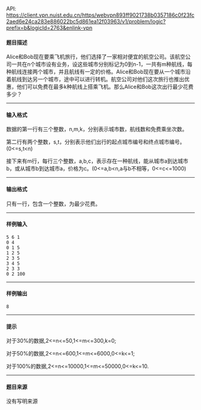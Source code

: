 API: https://client.vpn.nuist.edu.cn/https/webvpn893ff9021738b0357186c0f23fc2aed6e24ca283e886022bc5d861ea12f03963/v1/problem/logic?prefix=b&logicId=2763&enlink-vpn

#### 题目描述

Alice和Bob现在要乘飞机旅行，他们选择了一家相对便宜的航空公司。该航空公司一共在n个城市设有业务，设这些城市分别标记为0到n-1，一共有m种航线，每种航线连接两个城市，并且航线有一定的价格。Alice和Bob现在要从一个城市沿着航线到达另一个城市，途中可以进行转机。航空公司对他们这次旅行也推出优惠，他们可以免费在最多k种航线上搭乘飞机。那么Alice和Bob这次出行最少花费多少？

---

#### 输入格式

数据的第一行有三个整数，n,m,k，分别表示城市数，航线数和免费乘坐次数。

第二行有两个整数，s,t，分别表示他们出行的起点城市编号和终点城市编号。(0<=s,t<n)

接下来有m行，每行三个整数，a,b,c，表示存在一种航线，能从城市a到达城市b，或从城市b到达城市a，价格为c。(0<=a,b<n,a与b不相等，0<=c<=1000)

---

#### 输出格式

只有一行，包含一个整数，为最少花费。

---

#### 样例输入
```
5 6 1
0 4
0 1 5
1 2 5
2 3 5
3 4 5
2 3 3
0 2 100

```

---

#### 样例输出
```
8
```

---

#### 提示

对于30%的数据,2<=n<=50,1<=m<=300,k=0;

对于50%的数据,2<=n<=600,1<=m<=6000,0<=k<=1;

对于100%的数据,2<=n<=10000,1<=m<=50000,0<=k<=10.

---

#### 题目来源

没有写明来源